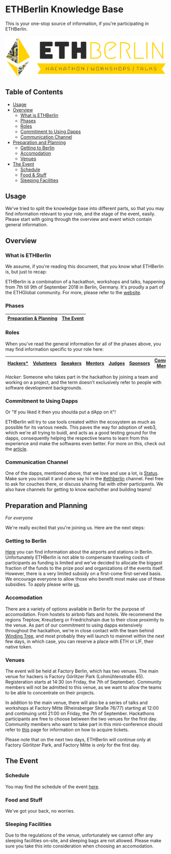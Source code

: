 # ETHBerlin Knowledge Base
This is your one-stop source of information, if you're participating in ETHBerlin.

![ETHBerlin logo](https://github.com/ethberlin-hackathon/media-assets/raw/master/ETHBerlin%20logo%20-%20horizontal%20transparent%20-%20small.png)

## Table of Contents
- [Usage](#usage)
- [Overview](#overview)
  - [What is ETHBerlin](#what-is-ethberlin)
  - [Phases](#phases)
  - [Roles](#roles)
  - [Commitment to Using Dapps](#commitment-to-using-dapps)
  - [Communication Channel](#communication-channel)
- [Preparation and Planning](#preparation-and-planning)
  - [Getting to Berlin](#getting-to-berlin)
  - [Accomodation](#accomodation)
  - [Venues](#venues)
- [The Event](#the-event)
  - [Schedule](#schedule)
  - [Food & Stuff](#food-and-stuff)
  - [Sleeping Facilities](#sleeping-facilities)

## Usage
We've tried to split the knowledge base into different parts, so that you may find
information relevant to your role, and the stage of the event, easily. Please start
with going through the overview and event which contain general information.

## Overview

### What is ETHBerlin
We assume, if you're reading this document, that you know what ETHBerlin is, but just to recap:

ETHBerlin is a combination of a hackathon, workshops and talks, happening from 7th till 9th of September 2018 in Berlin, Germany.
It's proudly a part of the ETHGlobal community. For more, please refer to the [website](https://ethberlin.com).

### Phases
[Preparation & Planning](#preparation-and-planning) | [The Event](#the-event)
--- | ---

### Roles
When you've read the general information for all of the phases above, you may find information
specific to your role here:

[Hackers*](hackers.md) | [Volunteers](volunteers.md) | [Speakers]() | [Mentors](mentors.md) | [Judges](judges.md) | [Sponsors](sponsors.md) | [Community Members](community-members.md) | [Organization Team]()
--- | --- | --- | --- | --- | --- | --- | ---

*Hacker*: Someone who takes part in the hackathon by joining a team and working on a project, and the term
doesn't exclusively refer to people with software development backgrounds.

### Commitment to Using Dapps
Or "If you liked it then you shoulda put a dApp on it"!

ETHBerlin will try to use tools created within the ecosystem as much as possible for its various needs.
This paves the way for adoption of web3, which we're all trying to buidl, and acts as a good
testing ground for the dapps, consequently helping the respective teams to learn from this experience
and make the softwares even better.
For more on this, check out the [article](https://medium.com/ethberlin/if-you-liked-it-then-you-shoulda-put-a-dapp-on-it-626b032d32a5).

### Communication Channel
One of the dapps, mentioned above, that we love and use a lot, is [Status](status.im/). Make sure you install it
and come say hi in the [#ethberlin](https://get.status.im/chat/public/ethberlin) channel. Feel free to ask for
couches there, or discuss sharing flat with other participants. We also have channels for getting to know eachother
and building teams!

## Preparation and Planning
*For everyone*

We're really excited that you're joining us. Here are the next steps:

### Getting to Berlin
[Here](https://www.berlin.de/en/airports-and-stations/) you can find information about the airports and stations in Berlin.
Unfortunately ETHBerlin is not able to compensate traveling costs of participants as funding is limited
and we've decided to allocate the biggest fraction of the funds to the prize pool and organizations of
the events itself. However, there is a very limited subsidy on a first-come first-served basis. We encourage
everyone to allow those who benefit most make use of these subsidies. To apply please write [us](joinus@ethberlin.com).

### Accomodation
There are a variety of options available in Berlin for the purpose of accomodation. From hostels to
airbnb flats and hotels. We recommend the regions Treptow, Kreuzberg or Friedrichshain due to their 
close proximity to the venue.
As part of our commitment to using dapps extensively throughout the hackathon, we're in close contact
with the team behind [Winding Tree](https://windingtree.com/), and most probably they will launch to
mainnet within the next few days, in which case, you can reserve a place with ETH or LIF, their native token.

### Venues
The event will be held at Factory Berlin, which has two venues. The main venue for hackers is
Factory Görlitzer Park (Lohmühlenstraße 65). Registeration starts at 14:30 (on Friday, the 7th of September). Community members will
not be admitted to this venue, as we want to allow the teams to be able to concentrate on their projects.

In addition to the main venue, there will also be a series of talks and workshops at Factory Mitte (Rheinsberger Straße 76/77) starting at 12:00 and continuing until 21:00 on Friday, the 7th of September. Hackathons participants are free to choose between the two venues for the first day. Community members who want to take part in this mini-conference should refer to [this](community-members.md) page for information on how to acquire tickets.

Please note that on the next two days, ETHBerlin will continue only at Factory Görlitzer Park, and Factory Mitte is
*only* for the first day.

## The Event

### Schedule
You may find the schedule of the event [here](https://ethberlin.com/schedule/).

### Food and Stuff
We've got your back, no worries.

### Sleeping Facilities
Due to the regulations of the venue, unfortunately we cannot offer any sleeping facilities on-site, and
sleeping bags are not allowed. Please make sure you take this into consideration when choosing an accomodation.
